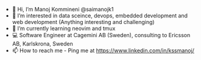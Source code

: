 - 👋 Hi, I’m Manoj Kommineni @saimanojk1
- 👀 I’m interested in data sceince, devops, embedded development and web development (Anything interesting and challenging) 
- 🌱 I’m currently learning neovim and tmux
- 💻 Software Engineer at Cagemini AB (Sweden), consulting to Ericsson AB, Karlskrona, Sweden
- 📫 How to reach me - Ping me at https://www.linkedin.com/in/kssmanoj/

<!---
saimanojk1/saimanojk1 is a ✨ special ✨ repository because its `README.md` (this file) appears on your GitHub profile.
You can click the Preview link to take a look at your changes.
--->
